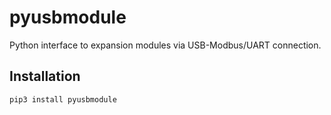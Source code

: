 # pyusbmodule
Python interface to expansion modules via USB-Modbus/UART connection.


## Installation

```bash
pip3 install pyusbmodule
```
